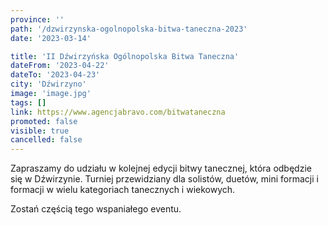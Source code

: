 ```yaml
---
province: ''
path: '/dzwirzynska-ogolnopolska-bitwa-taneczna-2023'
date: '2023-03-14'

title: 'II Dźwirzyńska Ogólnopolska Bitwa Taneczna'
dateFrom: '2023-04-22'
dateTo: '2023-04-23'
city: 'Dźwirzyno'
image: 'image.jpg'
tags: []
link: https://www.agencjabravo.com/bitwataneczna
promoted: false
visible: true
cancelled: false
---
```

Zapraszamy do udziału w kolejnej edycji bitwy tanecznej, która odbędzie się w Dźwirzynie. Turniej przewidziany dla solistów, duetów, mini formacji i formacji w wielu kategoriach tanecznych i wiekowych. 

Zostań częścią tego wspaniałego eventu. 
